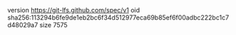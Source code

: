 version https://git-lfs.github.com/spec/v1
oid sha256:113294b6fe9de1eb2bc6f34d512977eca69b85ef6f00adbc222bc1c7d48029a7
size 7575
